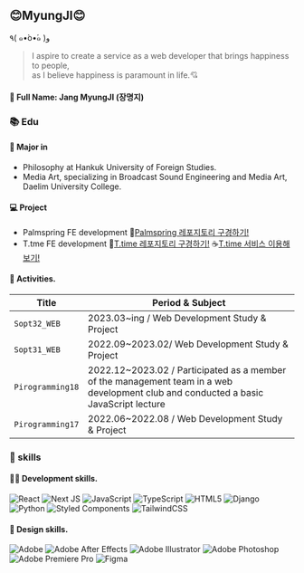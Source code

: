 ## 😊MyungJI😊

٩( ๑•̀o•́๑ )و

> I aspire to create a service as a web developer that brings happiness to people,<br> as I believe happiness is paramount in life.💘

#### 🔅 Full Name: Jang MyungJI (장명지)

### 📚 Edu

#### 📑 Major in

- Philosophy at Hankuk University of Foreign Studies.
- Media Art, specializing in Broadcast Sound Engineering and Media Art, Daelim University College.

#### 💻 Project

- Palmspring FE development 📁[Palmspring 레포지토리 구경하기!](https://github.com/palm-springs/PalmSpringClient)
- T.tme FE development 📁[T.time 레포지토리 구경하기!](https://github.com/Dangpy/T.TIME_CLIENT) ☕️[T.time 서비스 이용해보기!](https://ttime.site)

#### 👾 Activities.

| Title            | Period & Subject                                                                                                                     |
| ---------------- | ------------------------------------------------------------------------------------------------------------------------------------ |
| `Sopt32_WEB`     | 2023.03~ing / Web Development Study & Project                                                                                        |
| `Sopt31_WEB`     | 2022.09~2023.02/ Web Development Study & Project                                                                      |
| `Pirogramming18` | 2022.12~2023.02 / Participated as a member of the management team in a web development club and conducted a basic JavaScript lecture |
| `Pirogramming17` | 2022.06~2022.08 / Web Development Study & Project                                                                      |

### 💪 skills

#### 👩‍💻 Development skills.

![React](https://img.shields.io/badge/react-%2320232a.svg?style=for-the-badge&logo=react&logoColor=%2361DAFB)
![Next JS](https://img.shields.io/badge/Next-black?style=for-the-badge&logo=next.js&logoColor=white)
![JavaScript](https://img.shields.io/badge/javascript-%23323330.svg?style=for-the-badge&logo=javascript&logoColor=%23F7DF1E) ![TypeScript](https://img.shields.io/badge/typescript-%23007ACC.svg?style=for-the-badge&logo=typescript&logoColor=white) ![HTML5](https://img.shields.io/badge/html5-%23E34F26.svg?style=for-the-badge&logo=html5&logoColor=white) ![Django](https://img.shields.io/badge/django-%23092E20.svg?style=for-the-badge&logo=django&logoColor=white) ![Python](https://img.shields.io/badge/python-3670A0?style=for-the-badge&logo=python&logoColor=ffdd54) ![Styled Components](https://img.shields.io/badge/styled--components-DB7093?style=for-the-badge&logo=styled-components&logoColor=white) ![TailwindCSS](https://img.shields.io/badge/tailwindcss-%2338B2AC.svg?style=for-the-badge&logo=tailwind-css&logoColor=white)

#### 🎨 Design skills.

![Adobe](https://img.shields.io/badge/adobe-%23FF0000.svg?style=for-the-badge&logo=adobe&logoColor=white) ![Adobe After Effects](https://img.shields.io/badge/Adobe%20After%20Effects-9999FF.svg?style=for-the-badge&logo=Adobe%20After%20Effects&logoColor=white) ![Adobe Illustrator](https://img.shields.io/badge/adobe%20illustrator-%23FF9A00.svg?style=for-the-badge&logo=adobe%20illustrator&logoColor=white) ![Adobe Photoshop](https://img.shields.io/badge/adobe%20photoshop-%2331A8FF.svg?style=for-the-badge&logo=adobe%20photoshop&logoColor=white) ![Adobe Premiere Pro](https://img.shields.io/badge/Adobe%20Premiere%20Pro-9999FF.svg?style=for-the-badge&logo=Adobe%20Premiere%20Pro&logoColor=white) ![Figma](https://img.shields.io/badge/figma-%23F24E1E.svg?style=for-the-badge&logo=figma&logoColor=white)
